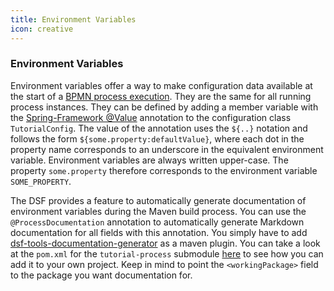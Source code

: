 ```yaml
---
title: Environment Variables
icon: creative
---
```


### Environment Variables

Environment variables offer a way to make configuration data available at the start of a [BPMN process execution](../../concepts/dsf/bpmn-process-execution.md). They are the same for all running process instances. They can be defined by adding a member variable with the [Spring-Framework @Value](https://docs.spring.io/spring-framework/docs/current/reference/html/core.html#beans-value-annotations) annotation to the configuration class `TutorialConfig`. The value of the annotation uses the `${..}` notation and follows the form `${some.property:defaultValue}`, where each dot in the property name corresponds to an underscore in the equivalent environment variable. Environment variables are always written upper-case. The property `some.property` therefore corresponds to the environment variable `SOME_PROPERTY`.

The DSF provides a feature to automatically generate documentation of environment variables during the Maven build process. You can use the `@ProcessDocumentation` annotation to automatically generate Markdown documentation for all fields with this annotation. You simply have to add [dsf-tools-documentation-generator](https://mvnrepository.com/artifact/dev.dsf/dsf-tools-documentation-generator) as a maven plugin. You can take a look at the `pom.xml` for the `tutorial-process` submodule [here](https://github.com/datasharingframework/dsf-process-tutorial/blob/main/tutorial-process/pom.xml) to see how you can add it to your own project. Keep in mind to point the `<workingPackage>` field to the package you want documentation for.